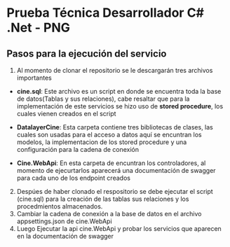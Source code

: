 # Prueba Técnica Desarrollador C# .Net - PNG

## Pasos para la ejecución del servicio

1. Al momento de clonar el repositorio se le descargarán tres archivos importantes

  * **cine.sql**: Este archivo es un script en donde se encuentra toda la base de datos(Tablas y sus relaciones), cabe resaltar que para la implementación de este             servicios se hizo uso de **stored procedure**, los cuales vienen creados en el script
  
  *  **DatalayerCine**: Esta carpeta contiene tres bibliotecas de clases, las cuales son usadas para el acceso a datos aquí se encuntran los modelos, la implementacion        de los stored procedure y una configuración para la cadena de conexión
  
  *  **Cine.WebApi**: En esta carpeta de encuntran los controladores, al momento de ejecurtarlos aparecerá una documentación de swagger para cada uno de los endpoint          creados
  
2. Despúes de haber clonado el respositorio se debe ejecutar el script (cine.sql) para la creación de las tablas sus relaciones y los procedmientos almacenados.
3. Cambiar la cadena de conexión a la base de datos en el archivo appsettings.json de cine.WebApi
4. Luego Ejecutar la api cine.WebApi y probar los servicios que aparecen en la documentación de swagger

 



